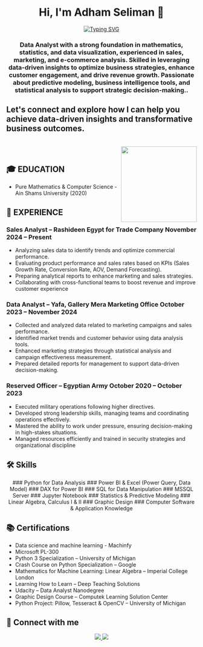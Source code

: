 <h1 align="center">Hi, I'm Adham Seliman 👋</h1>
<p align="center">
  <a href="https://readme-typing-svg.herokuapp.com?font=Vujahday+Script&color=%23876CF7&size=35&height=60&lines=Welcome+to+Adham's+Github+!">
    <img src="https://readme-typing-svg.herokuapp.com?font=Vujahday+Script&color=%23876CF7&size=35&height=60&lines=Welcome+to+Adham's+Github+!" alt="Typing SVG" />
  </a>
</p>

<h3 align="center">Data Analyst with a strong foundation in mathematics, statistics, and data visualization, experienced in sales,
marketing, and e-commerce analysis. Skilled in leveraging data-driven insights to optimize business strategies,
enhance customer engagement, and drive revenue growth. Passionate about predictive modeling, business
intelligence tools, and statistical analysis to support strategic decision-making..</h3>
<h2> Let's connect and explore how I can help you achieve data-driven insights and transformative business outcomes. </h2>
<br>
<img align="right" src="https://user-images.githubusercontent.com/63050133/156676671-d5b2e362-97d4-4404-9447-dd71ddfea82f.gif" width = 200px/>
<br>

## 🎓 EDUCATION

- Pure Mathematics & Computer Science - Ain Shams University (2020)

## 💼 EXPERIENCE
### Sales Analyst – Rashideen Egypt for Trade Company November 2024 – Present
- Analyzing sales data to identify trends and optimize commercial performance.
- Evaluating product performance and sales rates based on KPIs (Sales Growth Rate, Conversion Rate, AOV,
Demand Forecasting).
- Preparing analytical reports to enhance marketing and sales strategies.
- Collaborating with cross-functional teams to boost revenue and improve customer experience
### Data Analyst – Yafa, Gallery Mera Marketing Office October 2023 – November 2024
- Collected and analyzed data related to marketing campaigns and sales performance.
- Identified market trends and customer behavior using data analysis tools.
- Enhanced marketing strategies through statistical analysis and campaign effectiveness measurement.
- Prepared detailed reports for management to support data-driven decision-making.
### Reserved Officer – Egyptian Army October 2020 – October 2023
- Executed military operations following higher directives.
- Developed strong leadership skills, managing teams and coordinating operations effectively.
- Mastered the ability to work under pressure, ensuring decision-making in high-stakes situations.
- Managed resources efficiently and trained in security strategies and organizational discipline

## 🛠 Skills
<p align="center">  
  ### Python for Data Analysis
  ### Power BI & Excel (Power Query, Data Model)
  ### DAX for Power BI
  ### SQL for Data Manipulation
  ### MSSQL Server
  ### Jupyter Notebook
  ### Statistics & Predictive Modeling
  ### Linear Algebra, Calculus I & II
  ### Graphic Design
  ### Computer Software & Application Knowledge
</p>

## 📚 Certifications
-  Data science and machine learning - Machinfy
-  Microsoft PL-300
-  Python 3 Specialization – University of Michigan
-  Crash Course on Python Specialization – Google
-  Mathematics for Machine Learning: Linear Algebra – Imperial College London
-  Learning How to Learn – Deep Teaching Solutions
-  Udacity – Data Analyst Nanodegree
-  Graphic Design Course – Computek Learning Solution Center
-  Python Project: Pillow, Tesseract & OpenCV – University of Michigan
## 📩 Connect with me
<p align="center">
  <a href="mailto:asoliman548@gmail.com" title="Gmail">
    <img src="https://img.shields.io/badge/gmail-%23F05033.svg?style=for-the-badge&logo=gmail&logoColor=white"/>
  </a>
  <a href="https://www.linkedin.com/in/adhamseliman" title="LinkedIn">
    <img src="https://img.shields.io/badge/linkedin-%230077B5.svg?style=for-the-badge&logo=linkedin&logoColor=white"/>
  </a>
</p>
  
